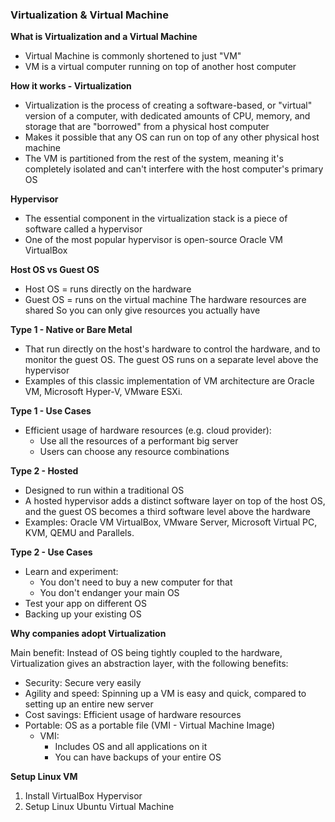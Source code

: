 ### Virtualization & Virtual Machine

**What is Virtualization and a Virtual Machine**
  * Virtual Machine is commonly shortened to just "VM"
  * VM is a virtual computer running on top of another host computer

**How it works - Virtualization**
  * Virtualization is the process of creating a software-based, or "virtual" version of a computer, with dedicated amounts of CPU, memory, and storage that are "borrowed" from a physical host computer
  * Makes it possible that any OS can run on top of any other physical host machine
  * The VM is partitioned from the rest of the system, meaning it's completely isolated and can't interfere with the host computer's primary OS

**Hypervisor**
  * The essential component in the virtualization stack is a piece of software called a hypervisor
  * One of the most popular hypervisor is open-source Oracle VM VirtualBox

**Host OS vs Guest OS**
  * Host OS = runs directly on the hardware
  * Guest OS = runs on the virtual machine
The hardware resources are shared So you can only give resources you actually have

**Type 1 - Native or Bare Metal**
  * That run directly on the host's hardware to control the hardware, and to monitor the guest OS. The guest OS runs on a separate level above the hypervisor
  * Examples of this classic implementation of VM architecture are Oracle VM, Microsoft Hyper-V, VMware ESXi.

**Type 1 - Use Cases**
  * Efficient usage of hardware resources (e.g. cloud provider):
      * Use all the resources of a performant big server
      * Users can choose any resource combinations

**Type 2 - Hosted**
  * Designed to run within a traditional OS
  * A hosted hypervisor adds a distinct software layer on top of the host OS, and the guest OS becomes a third software level above the hardware
  * Examples: Oracle VM VirtualBox, VMware Server, Microsoft Virtual PC, KVM, QEMU and Parallels.

**Type 2 - Use Cases**
  * Learn and experiment:
      * You don't need to buy a new computer for that
      * You don't endanger your main OS
  * Test your app on different OS
  * Backing up your existing OS

**Why companies adopt Virtualization**

Main benefit: Instead of OS being tightly coupled to the hardware, Virtualization gives an abstraction layer, with the following benefits:
  * Security: Secure very easily
  * Agility and speed: Spinning up a VM is easy and quick, compared to setting up an entire new server
  * Cost savings: Efficient usage of hardware resources
  * Portable: OS as a portable file (VMI - Virtual Machine Image)
      * VMI:
        * Includes OS and all applications on it
        * You can have backups of your entire OS

**Setup Linux VM**
  1. Install VirtualBox Hypervisor
  2. Setup Linux Ubuntu Virtual Machine